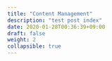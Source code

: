 ```yaml
---
title: "Content Management"
description: "test post index"
date: 2020-01-28T00:36:39+09:00
draft: false
weight: 2
collapsible: true
---
```


